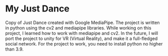 # My Just Dance
  Copy of Just Dance created with Google MediaPipe.
  The project is written in python using the cv2 and mediapipe libraries.
  While working on this project, I learned how to work with mediapipe and cv2. In the future, I will port the project to unity for VR (Virtual Reality), and make it a full-fledged social network.
  For the project to work, you need to install python no higher than 3.9.